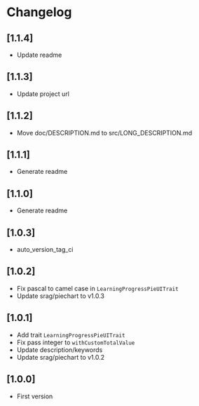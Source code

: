 # Changelog

## [1.1.4]
- Update readme

## [1.1.3]
- Update project url

## [1.1.2]
- Move doc/DESCRIPTION.md to src/LONG_DESCRIPTION.md

## [1.1.1]
- Generate readme

## [1.1.0]
- Generate readme

## [1.0.3]
- auto_version_tag_ci

## [1.0.2]
- Fix pascal to camel case in `LearningProgressPieUITrait`
- Update srag/piechart to v1.0.3

## [1.0.1]
- Add trait `LearningProgressPieUITrait`
- Fix pass integer to `withCustomTotalValue`
- Update description/keywords
- Update srag/piechart to v1.0.2

## [1.0.0]
- First version
